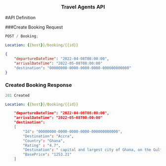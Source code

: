 <div align="center">

### Travel Agents API

</div>

#API Definition

###Create Booking Request

```js
POST / Booking;
```

```yml
Location: {{host}}/booking/{{id}}
```

```JSON
{
    "departureDateTime": "2022-04-08T08:00:00",
    "arrivalDateTime": "2022-05-08T08:00:00"
    "destination": "00000000-0000-0000-0000-000000000000"
}
```

### Created Booking Response

```js
201 Created
```

```yml
Location: {{host}}/Booking/{{id}}
```

```json
    "departureDateTime": "2022-04-08T08:00:00",
    "arrivalDateTime": "2022-05-08T08:00:00"
    "destination":
    [
        "Id": "00000000-0000-0000-0000-000000000000",
        "Destination": "Accra",
        "Country": "Ghana",
        "Rating" : "4.7",
        "Destination": " capital and largest city of Ghana, on the Gulf of Guinea (an arm of the Atlantic Ocean)..",
        "BasePrice": "1253.21"
    ]
```
